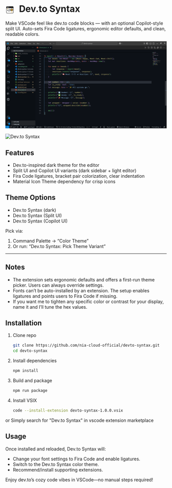 <h1>
  <img src="icon-nobg.png" alt="Dev.to Syntax Logo" width="28" style="vertical-align:middle; margin-right:8px;">
  Dev.to Syntax
</h1>

Make VSCode feel like dev.to code blocks — with an optional Copilot-style split UI. Auto-sets Fira Code ligatures, ergonomic editor defaults, and clean, readable colors.

<p align="center">
  <img src="showcase.png" alt="Dev.to Syntax Theme Screenshot" width="800">
</p>

![Dev.to Syntax](https://img.shields.io/badge/Dev.to%20Syntax-dark%20%7C%20split%20UI%20%7C%20Fira%20Code-black?style=for-the-badge&logo=visualstudiocode&logoColor=white)

## Features
- Dev.to-inspired dark theme for the editor
- Split UI and Copilot UI variants (dark sidebar + light editor)
- Fira Code ligatures, bracket pair colorization, clear indentation
- Material Icon Theme dependency for crisp icons

## Theme Options
- Dev.to Syntax (dark)
- Dev.to Syntax (Split UI)
- Dev.to Syntax (Copilot UI)



Pick via:
1. Command Palette → “Color Theme”
2. Or run: “Dev.to Syntax: Pick Theme Variant”


---

## Notes

- The extension sets ergonomic defaults and offers a first-run theme picker. Users can always override settings.
- Fonts can’t be auto-installed by an extension. The setup enables ligatures and points users to Fira Code if missing.
- If you want me to tighten any specific color or contrast for your display, name it and I’ll tune the hex values.

## Installation

1. Clone repo  
   ```bash
   git clone https://github.com/nia-cloud-official/devto-syntax.git
   cd devto-syntax
   ```
2. Install dependencies  
   ```bash
   npm install
   ```
3. Build and package  
   ```bash
   npm run package
   ```
4. Install VSIX  
   ```bash
   code --install-extension devto-syntax-1.0.0.vsix
   ```

or Simply search for "Dev.to Syntax" in vscode extension marketplace

## Usage

Once installed and reloaded, Dev.to Syntax will:

- Change your font settings to Fira Code and enable ligatures.
- Switch to the Dev.to Syntax color theme.
- Recommend/install supporting extensions.

Enjoy dev.to’s cozy code vibes in VSCode—no manual steps required!

